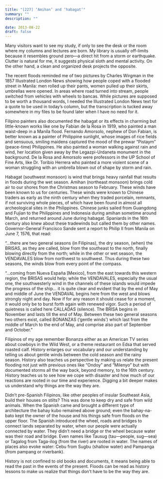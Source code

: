 ```yaml
---
title: "[227] ‘Amihan’ and ‘habagat’"
summary: ""
description: ""

date: 2013-08-22
draft: false
---
```


Many visitors want to see my study, if only to see the desk or the room where my columns and lectures are born. My library is usually off-limits because it resembles ground zero—a direct hit from a storm or earthquake. Clutter is natural for me, it suggests physical sloth and mental activity. On the other hand, a clean and organized desk projects the opposite.

The recent floods reminded me of two pictures by Charles Wirgman in the 1857 Illustrated London News showing how people coped with a flooded street in Manila: men rolled up their pants, women pulled up their skirts, umbrellas were opened. In areas where road turned into stream, people switched from vehicles with wheels to bancas. While pictures are supposed to be worth a thousand words, I needed the Illustrated London News text for a quote to be used in today’s column, but the transcription is tucked away somewhere in my files to be found later when I have no need for it.

Filipino painters also documented the  habagat  or its effects in charming but little-known works like one by Fabian de la Rosa in 1919, who painted a man waist-deep in a Manila flood. Fernando Amorsolo, nephew of Don Fabian, is better known as a painter of Philippine sunlight, whose images of rice fields and sensuous, smiling maidens captured the mood of the prewar “Pistaym” (peace-time) Philippines. He also painted a woman walking against rain and wind, her location given away by the Legazpi-Urdaneta monument in the background. De la Rosa and Amorsolo were professors in the UP School of Fine Arts, like Dr. Toribio Herrera who painted a more violent scene of a woman struggling with an umbrella blown out of shape by storm and rain.

Habagat   (southwest monsoon) is wind that brings heavy rainfall that results in floods during the wet season. Amihan (northeast monsoon) brings cold air to our shores from the Christmas season to February. These winds have been known to us for centuries. These winds were known to Chinese traders as early as the ninth century when they traded porcelain, remnants, if not surviving whole pieces, of which have been found in almost all archeological sites in the Philippines. Chinese junks sailed from Guangdong and Fujian to the Philippines and Indonesia during  amihan sometime around March, and returned around June during  habagat.  Spaniards in the 16th century also knew about these tradewinds but called them by other names. Governor-General Francisco Sande sent a report to Philip II from Manila on June 7, 1576, that read:

“…there are two general seasons (in Filipinas), the dry season, (when) the BRISAS, as they are called, blow from the southeast to the north, finally blowing directly from the north; while in the other or wet season, the VENDAVALES blow from northwest to southwest. Thus during these two seasons, the winds blow from every point of the compass.

“…coming from Nueva España [Mexico], from the east towards this western region, the BRISAS would help; while the VENDAVALES, especially the usual one, the southwesterly wind in the channels of these islands would impede the progress of the ship… it is quite clear and evident that by the end of May and middle of June the VENDAVAL begins here from the west and blows strongly night and day. Now if for any reason it should cease for a moment, it would only be to burst forth again with renewed vigor. Such a period of quietness is called here CALLADAS (silence). The BRISA begins in November and lasts till the end of May. Between these two general seasons two others exist, called BONANZAS (‘gentle winds’) which last from the middle of March to the end of May, and comprise also part of September and October.”

Filipinos of my age remember Bonanza either as an American TV series about cowboys in the Wild West, or a theme restaurant on Edsa that served roasted calf. History enlarges our vocabulary and our understanding by telling us about gentle winds between the cold season and the rainy season. History also teaches us perspective by making us relate the present flooding not just with previous ones like “Ondoy” and “Milenyo” but with documented storms all the way back, beyond memory, to the 16th century. History teaches us to see how we cope with disaster and how much of our reactions are rooted in our time and experience. Digging a bit deeper makes us understand why things are the way they are.

Didn’t pre-Spanish Filipinos, like other peoples of insular Southeast Asia, build their houses on stilts? This was done to keep dry and safe from wild animals. When the Spanish came and brought a different type of architecture the bahay kubo remained above ground; even the bahay-na-bato kept the owner of the house and his things safe from floods on the upper floor. The Spanish introduced the wheel, roads and bridges to connect lands  separated  by water, when our people were actually  connected  by water. They didn’t need a bridge or the wheel because water was their road and bridge. Even names like Tausug (tau—people, sug—sea) or Tagalog from Taga-ilog (from the river) are rooted in water. The names of places also evoke water: Cebu from Sugbu (shallow water) and Pampanga (from  pampang  or riverbank).

History is not confined to old books and documents, it means being able to read the past in the events of the present. Floods can be read as history lessons to make us realize that things don’t have to be the way they are.
